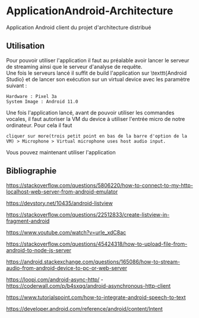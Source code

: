 # ApplicationAndroid-Architecture
Application Android client du projet d'architecture distribué


## Utilisation

Pour pouvoir utiliser l'application il faut au préalable avoir lancer le serveur de streaming ainsi que le serveur d'analyse de requête.        
Une fois le serveurs lancé il suffit de build l'application sur \texttt{Android Studio} et de lancer son exécution sur un virtual device avec les paramètre suivant : 

    Hardware : Pixel 3a
    System Image : Android 11.0
  
Une fois l'application lancé, avant de pouvoir utiliser les commandes vocales, il faut autoriser la VM du device à utiliser l'entrée micro de notre ordinateur. 
Pour cela il faut 

    cliquer sur more(trois petit point en bas de la barre d'option de la VM) > Microphone > Virtual microphone uses host audio input.
        
Vous pouvez maintenant utiliser l'application

## Bibliographie 

https://stackoverflow.com/questions/5806220/how-to-connect-to-my-http-localhost-web-server-from-android-emulator
    
https://devstory.net/10435/android-listview
    
https://stackoverflow.com/questions/22512833/create-listview-in-fragment-android
    
https://www.youtube.com/watch?v=urle_xdC8ac
    
https://stackoverflow.com/questions/45424318/how-to-upload-file-from-android-to-node-js-server
    
https://android.stackexchange.com/questions/165086/how-to-stream-audio-from-android-device-to-pc-or-web-server

https://loopj.com/android-async-http/ - https://coderwall.com/p/b4sxqg/android-asynchronous-http-client

https://www.tutorialspoint.com/how-to-integrate-android-speech-to-text

https://developer.android.com/reference/android/content/Intent